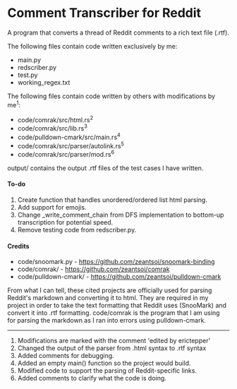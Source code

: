 # Comment Transcriber for Reddit
A program that converts a thread of Reddit comments to a rich text file (.rtf). 

The following files contain code written exclusively by me:
- main.py
- redscriber.py
- test.py
- working_regex.txt

The following files contain code written by others with modifications by me<sup>1</sup>:
- code/comrak/src/html.rs<sup>2</sup>
- code/comrak/src/lib.rs<sup>3</sup>
- code/pulldown-cmark/src/main.rs<sup>4</sup>
- code/comrak/src/parser/autolink.rs<sup>5</sup>
- code/comrak/src/parser/mod.rs<sup>6</sup>

output/ contains the output .rtf files of the test cases I have written. 

#### To-do
1. Create function that handles unordered/ordered list html parsing.
2. Add support for emojis. 
3. Change _write_comment_chain from DFS implementation to bottom-up transcription for potential speed.
4. Remove testing code from redscriber.py.

#### Credits

- code/snoomark.py - https://github.com/zeantsoi/snoomark-binding
- code/comrak/ - https://github.com/zeantsoi/comrak
- code/pulldown-cmark/ - https://github.com/zeantsoi/pulldown-cmark

From what I can tell, these cited projects are officially used for parsing 
Reddit's markdown and converting it to html. They are required in my project in order to take the text formatting that 
Reddit uses (SnooMark) and convert it into .rtf formatting. code/comrak is the program that I am using for parsing the 
markdown as I ran into errors using pulldown-cmark. 

---

1. Modifications are marked with the comment 'edited by erictepper'
2. Changed the output of the parser from .html syntax to .rtf syntax
3. Added comments for debugging.
4. Added an empty main() function so the project would build. <!-- Not included in the repository, as the changes were unsubstantial and therefore not worth including in my repository. -->
5. Modified code to support the parsing of Reddit-specific links.
6. Added comments to clarify what the code is doing.  